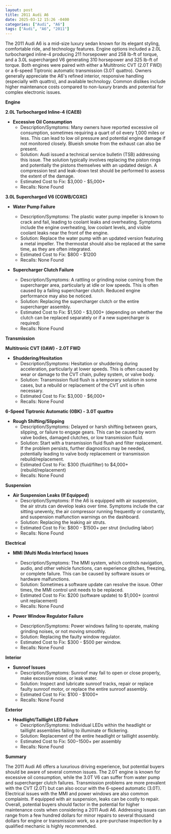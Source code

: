 ```yaml
---
layout: post
title: 2011 Audi A6
date: 2025-03-12 15:26 -0400
categories: ["Audi", "A6"]
tags: ["Audi", "A6", "2011"]
---
```

The 2011 Audi A6 is a mid-size luxury sedan known for its elegant styling, comfortable ride, and technology features. Engine options included a 2.0L turbocharged inline-4 producing 211 horsepower and 258 lb-ft of torque, and a 3.0L supercharged V6 generating 310 horsepower and 325 lb-ft of torque. Both engines were paired with either a Multitronic CVT (2.0T FWD) or a 6-speed Tiptronic automatic transmission (3.0T quattro). Owners generally appreciate the A6's refined interior, responsive handling (especially with quattro), and available technology. Common dislikes include higher maintenance costs compared to non-luxury brands and potential for complex electronic issues.

**Engine**

**2.0L Turbocharged Inline-4 (CAEB)**

*   **Excessive Oil Consumption**
    *   Description/Symptoms: Many owners have reported excessive oil consumption, sometimes requiring a quart of oil every 1,000 miles or less. This can lead to low oil pressure and potential engine damage if not monitored closely. Blueish smoke from the exhaust can also be present.
    *   Solution: Audi issued a technical service bulletin (TSB) addressing this issue. The solution typically involves replacing the piston rings and potentially the pistons themselves with an updated design. A compression test and leak-down test should be performed to assess the extent of the damage.
    *   Estimated Cost to Fix: $3,000 - $5,000+
    *   Recalls: None Found

**3.0L Supercharged V6 (CGWB/CGXC)**

*   **Water Pump Failure**
    *   Description/Symptoms: The plastic water pump impeller is known to crack and fail, leading to coolant leaks and overheating. Symptoms include the engine overheating, low coolant levels, and visible coolant leaks near the front of the engine.
    *   Solution: Replace the water pump with an updated version featuring a metal impeller. The thermostat should also be replaced at the same time, as they are often integrated.
    *   Estimated Cost to Fix: $800 - $1200
    *   Recalls: None Found

*   **Supercharger Clutch Failure**
    *   Description/Symptoms: A rattling or grinding noise coming from the supercharger area, particularly at idle or low speeds. This is often caused by a failing supercharger clutch. Reduced engine performance may also be noticed.
    *   Solution: Replacing the supercharger clutch or the entire supercharger assembly.
    *   Estimated Cost to Fix: $1,500 - $3,000+ (depending on whether the clutch can be replaced separately or if a new supercharger is required)
    *   Recalls: None Found

**Transmission**

**Multitronic CVT (0AW) - 2.0T FWD**

*   **Shuddering/Hesitation**
    *   Description/Symptoms: Hesitation or shuddering during acceleration, particularly at lower speeds. This is often caused by wear or damage to the CVT chain, pulley system, or valve body.
    *   Solution: Transmission fluid flush is a temporary solution in some cases, but a rebuild or replacement of the CVT unit is often necessary.
    *   Estimated Cost to Fix: $3,000 - $6,000+
    *   Recalls: None Found

**6-Speed Tiptronic Automatic (0BK) - 3.0T quattro**

*   **Rough Shifting/Slipping**
    *   Description/Symptoms: Delayed or harsh shifting between gears, slipping, or failure to engage gears. This can be caused by worn valve bodies, damaged clutches, or low transmission fluid.
    *   Solution: Start with a transmission fluid flush and filter replacement. If the problem persists, further diagnostics may be needed, potentially leading to valve body replacement or transmission rebuild/replacement.
    *   Estimated Cost to Fix: $300 (fluid/filter) to $4,000+ (rebuild/replacement)
    *   Recalls: None Found

**Suspension**

*   **Air Suspension Leaks (If Equipped)**
    *   Description/Symptoms: If the A6 is equipped with air suspension, the air struts can develop leaks over time. Symptoms include the car sitting unevenly, the air compressor running frequently or constantly, and suspension malfunction warnings on the dashboard.
    *   Solution: Replacing the leaking air struts.
    *   Estimated Cost to Fix: $800 - $1500+ per strut (including labor)
    *   Recalls: None Found

**Electrical**

*   **MMI (Multi Media Interface) Issues**
    *   Description/Symptoms: The MMI system, which controls navigation, audio, and other vehicle functions, can experience glitches, freezing, or complete failure. This can be caused by software issues or hardware malfunctions.
    *   Solution: Sometimes a software update can resolve the issue. Other times, the MMI control unit needs to be replaced.
    *   Estimated Cost to Fix: $200 (software update) to $1,000+ (control unit replacement)
    *   Recalls: None Found

*   **Power Window Regulator Failure**
    *   Description/Symptoms: Power windows failing to operate, making grinding noises, or not moving smoothly.
    *   Solution: Replacing the faulty window regulator.
    *   Estimated Cost to Fix: $300 - $500 per window.
    *   Recalls: None Found

**Interior**

*   **Sunroof Issues**
    * Description/Symptoms: Sunroof may fail to open or close properly, make excessive noise, or leak water.
    * Solution: Inspect and lubricate sunroof tracks, repair or replace faulty sunroof motor, or replace the entire sunroof assembly.
    * Estimated Cost to Fix: $100 - $1000+
    * Recalls: None Found

**Exterior**

*   **Headlight/Taillight LED Failure**
    * Description/Symptoms: Individual LEDs within the headlight or taillight assemblies failing to illuminate or flickering.
    * Solution: Replacement of the entire headlight or taillight assembly.
    * Estimated Cost to Fix: $500-$1500+ per assembly
    * Recalls: None Found

**Summary**

The 2011 Audi A6 offers a luxurious driving experience, but potential buyers should be aware of several common issues. The 2.0T engine is known for excessive oil consumption, while the 3.0T V6 can suffer from water pump and supercharger clutch failures. Transmission problems are more prevalent with the CVT (2.0T) but can also occur with the 6-speed automatic (3.0T). Electrical issues with the MMI and power windows are also common complaints. If equipped with air suspension, leaks can be costly to repair. Overall, potential buyers should factor in the potential for higher maintenance costs when considering a 2011 Audi A6. Addressing issues can range from a few hundred dollars for minor repairs to several thousand dollars for engine or transmission work, so a pre-purchase inspection by a qualified mechanic is highly recommended.

